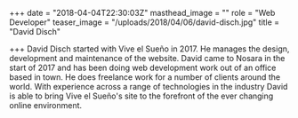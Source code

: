 +++
date = "2018-04-04T22:30:03Z"
masthead_image = ""
role = "Web Developer"
teaser_image = "/uploads/2018/04/06/david-disch.jpg"
title = "David Disch"

+++
David Disch started with Vive el Sueño in 2017. He manages the design, development and maintenance of the website. David came to Nosara in the start of 2017 and has been doing web development work out of an office based in town. He does freelance work for a number of clients around the world. With experience across a range of technologies in the industry David is able to bring Vive el Sueño's site to the forefront of the ever changing online environment.